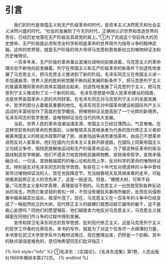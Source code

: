 # 引言

　　我们的时代是帝国主义和无产阶级革命的时代，是资本主义决然死灭和社会主义决然兴盛的时代。“社会的发展到了今天的时代，正确地认识世界和改造世界的责任，已经历史地落在无产阶级及其政党的肩上。”①为了完成这个空前伟大的历史使命，无产阶级就必须有完全科学和彻底革命的世界观作为指导斗争的精神武器。这样的世界观，就是无产阶级的伟大导师马克思和恩格斯创立的唯物辩证法和历史唯物论。\
　　一百多年来，无产阶级的革命事业波澜壮阔地向前推进着，马克思主义的革命理论也不断地向前发展着。列宁在帝国主义和无产阶级革命的新条件下创造性地发展了马克思主义，把马克思主义推进到了新的阶段。毛泽东同志又在帝国主义进一步加速崩溃、世界人民的胜利和觉醒不断向前发展的新条件下，把马克思列宁主义的普遍真理同革命的具体实践结合起来，创造性地发展了马克思列宁主义，把马克思列宁主义推进到了又一个新的阶段。 毛泽东思想是中国人民革命建设的指南，也是世界各国革命人民的共同财富。在毛泽东同志对马克思列宁主义的全面发展中，哲学的部分占着极其重要的地位。毛泽东同志对中国革命建设和国际共产主义运动的丰富经验作了高度的哲学概括，把唯物辩证法提高到了一个光辉的新境界。毛泽东同志的哲学思想，是唯物辩证法在当代的伟大发展。\
　　当前，世界人民的革命浪潮汹涌澎湃，帝国主义已经日薄西山，气息奄奄。在这种空前有利的革命形势面前，以赫鲁晓夫及其继承者为代表的现代修正主义者却被美帝国主义的核讹诈政策吓破了胆，由害怕战争进而害怕革命，由自己不想革命进而反对人家革命。他们在国内为资本主义复辟开辟道路，在国际上同美帝国主义又勾结又争夺，阻挠民族解放运动和无产阶级革命运动。为了替这种反革命的政治路线制造哲学根据，他们不遗余力地宜扬核武器拜物教，宣扬保命哲学，宣扬矛盾融合论，一句话，宣扬极端腐朽的唯心论和形而上学，反对科学的革命的唯物辩证法，特别是反对毛泽东同志的哲学思想。有些在三十年代反对德波林的斗争中曾经宣传过唯物辩证法的人，现在也投降变节，充当赫鲁晓夫及其继承者的走卒，可耻地贩卖起修正主义的货色来了。这是一般逆流。但是，“螺撼大树，可笑不自量。”马克思主义是科学真理，真理是驳不倒的。马克思主义一出世就受到各种反动派的攻击，然而它象坚韧的青松一样，不但没有被狂风暴雨所摧折，反而在风侵雨袭中越来越茁壮滋长，根深叶茂了。现在，马克思主义在一百多年的斗争中已经变成了一株挺然屹立的大树，现代修正主义的姚螺们竟想动摇它雄伟的躯干，这不是痴心妄想吗？同他们的愿望相反，他们越是卖力地反对马克思主义，马克思主义就越是在同他们作斗争的过程中得到发展。\
　　宣传和捍卫毛泽东同志的哲学思想，批判现代修正主义，这是马克思列宁主义的哲学工作者的光荣任务。本书的写作，就是为了对这个任务尽一点绵薄的力量。本书曾在武汉大学哲学系作为教材试用过，现在整理出来，仍然是一个初稿，其中的缺点错误是难免的，恳切地希望同志们批评指正！

{% hint style="info" %}
①毛泽东：《实践论》，《毛泽东选集》第1卷，人民出版社1969年横排本第272页。
{% endhint %}
